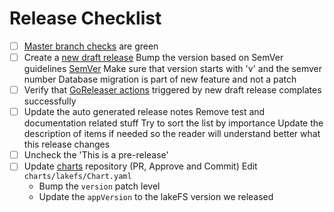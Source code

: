 # Release Checklist

- [ ] [Master branch checks](https://github.com/treeverse/lakeFS/actions?query=branch%3Amaster) are green 
- [ ] Create a [new draft release](https://github.com/treeverse/lakeFS/releases/new)
    Bump the version based on SemVer guidelines [SemVer](https://semver.org/)
    Make sure that version starts with 'v' and the semver number
    Database migration is part of new feature and not a patch
- [ ] Verify that [GoReleaser actions](https://github.com/treeverse/lakeFS/actions?query=workflow%3Agoreleaser) triggered by new draft release complates successfully
- [ ] Update the auto generated release notes
    Remove test and documentation related stuff
    Try to sort the list by importance
    Update the description of items if needed so the reader will understand better what this release changes
- [ ] Uncheck the 'This is a pre-release'
- [ ] Update [charts](https://github.com/treeverse/charts) repository (PR, Approve and Commit)
    Edit `charts/lakefs/Chart.yaml`
     - Bump the `version` patch level
     - Update the `appVersion` to the lakeFS version we released

